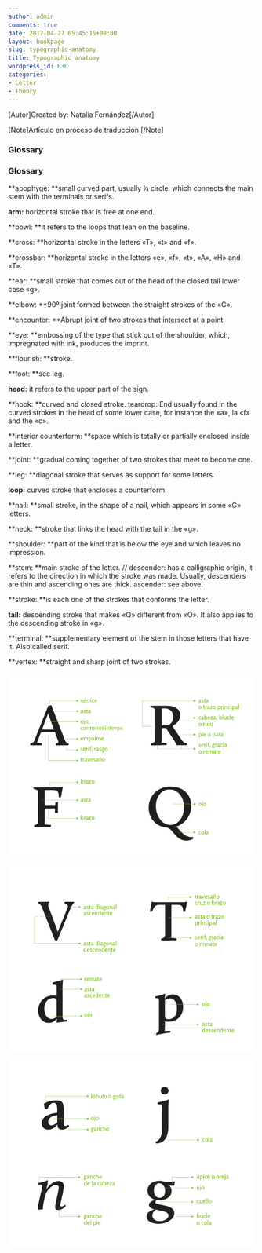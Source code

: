 ```yaml
---
author: admin
comments: true
date: 2012-04-27 05:45:15+00:00
layout: bookpage
slug: typographic-anatomy
title: Typographic anatomy
wordpress_id: 630
categories:
- Letter
- Theory
---
```


[Autor]Created by: Natalia Fernández[/Autor]

[Note]Artículo en proceso de traducción [/Note]



### Glossary


### Glossary

**apophyge: **small curved part, usually ¼ circle, which connects the main stem with the terminals or serifs. 

**arm:** horizontal stroke that is free at one end. 

**bowl: **it refers to the loops that lean on the baseline. 

**cross: **horizontal stroke in the letters «T», «t» and «f».

**crossbar: **horizontal stroke in the letters «e», «f», «t», «A», «H» and «T». 

**ear: **small stroke that comes out of the head of the closed tail lower case «g».  

**elbow: **90º joint formed between the straight strokes of the «G». 

**encounter: **Abrupt joint of two strokes that intersect at a point.

**eye: **embossing of the type that stick out of the shoulder, which, impregnated with ink, produces the imprint. 

**flourish: **stroke. 

**foot: **see leg.

**head:** it refers to the upper part of the sign. 

**hook: **curved and closed stroke. teardrop: End usually found in the curved strokes in the head of some lower case, for instance the «a», la «f» and the «c». 

**interior counterform: **space which is totally or partially enclosed inside a letter. 

**joint: **gradual coming together of two strokes that meet to become one. 

**leg: **diagonal stroke that serves as support for some letters. 

**loop:** curved stroke that encloses a counterform. 

**nail: **small stroke, in the shape of a nail, which appears in some «G» letters.

**neck: **stroke that links the head with the tail in the «g». 

**shoulder: **part of the kind that is below the eye and which leaves no impression. 

**stem: **main stroke of the letter. // descender: has a calligraphic origin, it refers to the direction in which the stroke was made. Usually, descenders are thin and ascending ones are thick. ascender: see above. 

**stroke: **is each one of the strokes that conforms the letter. 

**tail:** descending stroke that makes «Q» different from «O». It also applies to the descending stroke in «g».   

**terminal: **supplementary element of the stem in those letters that have it. Also called serif. 
 
**vertex: **straight and sharp joint of two strokes.


![T04B-02](/en-US/images/T04B-02.jpg)

![T04B-03](/en-US/images/T04B-03.jpg)

![T04B-04](/en-US/images/T04B-04.jpg)

